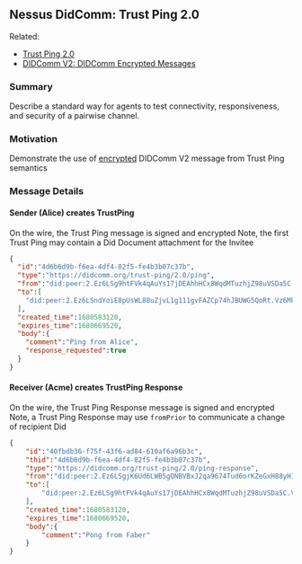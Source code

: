 ## Nessus DidComm: Trust Ping 2.0

Related:
* [Trust Ping 2.0][dcv2-trust-ping]
* [DIDComm V2: DIDComm Encrypted Messages][dcv2-encrypted-msg]

### Summary

Describe a standard way for agents to test connectivity, responsiveness, and security of a pairwise channel.

### Motivation

Demonstrate the use of [encrypted][dcv2-encrypted-msg] DIDComm V2 message from Trust Ping semantics

### Message Details

#### Sender (Alice) creates TrustPing

On the wire, the Trust Ping message is signed and encrypted
Note, the first Trust Ping may contain a Did Document attachment for the Invitee

```json
{
  "id":"4d6b6d9b-f6ea-4df4-82f5-fe4b3b07c37b",
  "type":"https://didcomm.org/trust-ping/2.0/ping",
  "from":"did:peer:2.Ez6LSg9htFVk4qAuYs17jDEAhhHCx8WqdMTuzhjZ98uVSDa5C.Vz6MkgqCUy43arZurXPMC1q3yHBbN1E1q1e6rDvzbw8pJz8iD.SeyJ0IjoiZG0iLCJzIjoiaHR0cDovL2xvY2FsaG9zdDo5MDAwIn0",
  "to":[
    "did:peer:2.Ez6LSndYoiE8pUsWL88uZjvL1g111gvFAZCp74hJBUWG5QoRt.Vz6MktexTRqDqUqkjLYBzjFB2pKXDQUf9TVUoDNEnN6nt7fZb.SeyJ0IjoiZG0iLCJzIjoiaHR0cDovL2xvY2FsaG9zdDo5MDAwIn0"
  ],
  "created_time":1680583120,
  "expires_time":1680669520,
  "body":{
    "comment":"Ping from Alice",
    "response_requested":true
  }
}
```

#### Receiver (Acme) creates TrustPing Response

On the wire, the Trust Ping Response message is signed and encrypted
Note, a Trust Ping Response may use `fromPrior` to communicate a change of recipient Did

```json
{
    "id":"40fbdb36-f75f-43f6-ad84-610af6a96b3c",
    "thid":"4d6b6d9b-f6ea-4df4-82f5-fe4b3b07c37b",
    "type":"https://didcomm.org/trust-ping/2.0/ping-response",
    "from":"did:peer:2.Ez6LSgjK6Ud6LWB5gQNBVBxJ2qa9674Tud6orKZeGxH88yH1d.Vz6MkmceKVRBgkx61ejte9iY1R9NauHcjike8xQuJS6NhLsVC.SeyJ0IjoiZG0iLCJzIjoiaHR0cDovL2xvY2FsaG9zdDo5MDAwIn0",
    "to":[
        "did:peer:2.Ez6LSg9htFVk4qAuYs17jDEAhhHCx8WqdMTuzhjZ98uVSDa5C.Vz6MkgqCUy43arZurXPMC1q3yHBbN1E1q1e6rDvzbw8pJz8iD.SeyJ0IjoiZG0iLCJzIjoiaHR0cDovL2xvY2FsaG9zdDo5MDAwIn0"
    ],
    "created_time":1680583120,
    "expires_time":1680669520,
    "body":{
        "comment":"Pong from Faber"
    }
}
```

[dcv2-encrypted-msg]: https://identity.foundation/didcomm-messaging/spec/#c3-didcomm-encrypted-messages
[dcv2-trust-ping]: https://identity.foundation/didcomm-messaging/spec/#trust-ping-protocol-20
